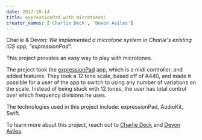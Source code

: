 ```yaml
---
date: 2017-10-14
title: expressionPad with microtones!
creator_names: ['Charlie Deck', 'Devon Aviles']
---
```


Charile & Devon: *We implemented a microtone system in Charlie's existing iOS app, "expressionPad".*

This project provides an easy way to play with microtones.

The project took the [expressionPad](http://expressionpad.com) app, which is a midi controller, and added features. They took a 12 tone scale, based off of A440, and made it possible for a user of the app to switch to using any number of variations on the scale. Instead of being stuck with 12 tones, the user has total control over which frequency divisions he uses.


The technologies used in this project include:
expressionPad, AudioKit, Swift.

To learn more about this project, reach out to [Charlie Deck](https://twitter.com/bigblueboo) and [Devon Aviles](https://twitter.com/potatoenfuego).
